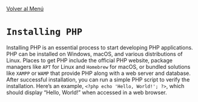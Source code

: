 [Volver al Menú](./root.md)

# `Installing PHP`

Installing PHP is an essential process to start developing PHP applications. PHP can be installed on Windows, macOS, and various distributions of Linux. Places to get PHP include the official PHP website, package managers like `APT` for Linux and `Homebrew` for macOS, or bundled solutions like `XAMPP` or `WAMP` that provide PHP along with a web server and database. After successful installation, you can run a simple PHP script to verify the installation. Here’s an example, `<?php echo 'Hello, World!'; ?>`, which should display “Hello, World!” when accessed in a web browser.
